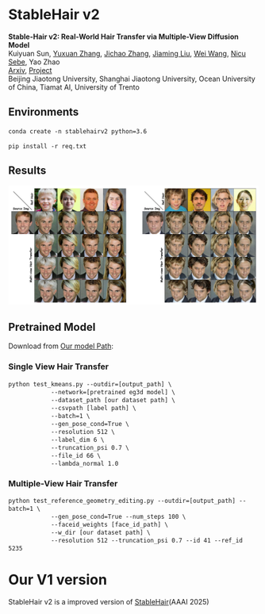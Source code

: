 # StableHair v2
**Stable-Hair v2: Real-World Hair Transfer via Multiple-View Diffusion Model**  
Kuiyuan Sun, [Yuxuan Zhang](https://xiaojiu-z.github.io/YuxuanZhang.github.io/), [Jichao Zhang](https://zhangqianhui.github.io/), [Jiaming Liu](https://scholar.google.com/citations?user=SmL7oMQAAAAJ&hl=en), 
 [Wei Wang](https://weiwangtrento.github.io/), [Nicu Sebe](http://disi.unitn.it/~sebe/), Yao Zhao<br>
[Arxiv](https://ttgnerf.github.io/TT-GNeRF/), [Project](https://ttgnerf.github.io/TT-GNeRF/)<br>
Beijing Jiaotong University, Shanghai Jiaotong University, Ocean University of China, Tiamat AI, University of Trento

## Environments

```
conda create -n stablehairv2 python=3.6
```
```
pip install -r req.txt
```

## Results

<img src="./imgs/teaser.jpg" width="800"> 

## Pretrained Model

Download from [Our model Path](https://drive.google.com/file/d/18pHM_MSp7CJ78SyXlVhRXXdLY7ivujGh/view?usp=drive_link):


### Single View Hair Transfer

```
python test_kmeans.py --outdir=[output_path] \
            --network=[pretrained eg3d model] \
            --dataset_path [our dataset path] \
            --csvpath [label path] \
            --batch=1 \
            --gen_pose_cond=True \
            --resolution 512 \
            --label_dim 6 \
            --truncation_psi 0.7 \
            --file_id 66 \
            --lambda_normal 1.0
```

### Multiple-View Hair Transfer

```
python test_reference_geometry_editing.py --outdir=[output_path] --batch=1 \
            --gen_pose_cond=True --num_steps 100 \
            --faceid_weights [face_id_path] \
            --w_dir [our dataset path] \
            --resolution 512 --truncation_psi 0.7 --id 41 --ref_id 5235
```


# Our V1 version

StableHair v2 is a improved version of [StableHair](https://github.com/Xiaojiu-z/Stable-Hair)(AAAI 2025)